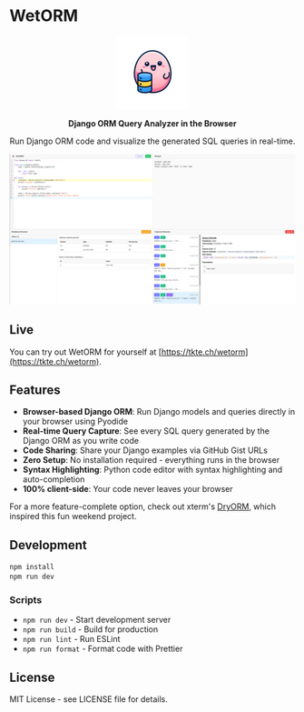 # WetORM

<div align="center">
  <img src="misc/logo_medium.png" alt="WetORM Logo" width="128" height="128">
  
  **Django ORM Query Analyzer in the Browser**
  
  Run Django ORM code and visualize the generated SQL queries in real-time.
</div>

![WetORM Screenshot](misc/screenshot_1.png)

## Live

You can try out WetORM for yourself at [https://tkte.ch/wetorm](https://tkte.ch/wetorm).

## Features

- **Browser-based Django ORM**: Run Django models and queries directly in your browser using Pyodide
- **Real-time Query Capture**: See every SQL query generated by the Django ORM as you write code
- **Code Sharing**: Share your Django examples via GitHub Gist URLs
- **Zero Setup**: No installation required - everything runs in the browser
- **Syntax Highlighting**: Python code editor with syntax highlighting and auto-completion
- **100% client-side**: Your code never leaves your browser

For a more feature-complete option, check out xterm's [DryORM][], which
inspired this fun weekend project.

## Development

```bash
npm install
npm run dev
```

### Scripts

- `npm run dev` - Start development server
- `npm run build` - Build for production
- `npm run lint` - Run ESLint
- `npm run format` - Format code with Prettier

## License

MIT License - see LICENSE file for details.

[DryORM]: https://github.com/omaraboumrad/dryorm

